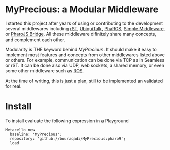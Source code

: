 # MyPrecious: a Modular Middleware
I started this project after years of using or contributing to the development several middlewares including [rST](http://wiki.squeak.org/squeak/2288), [UbiquiTalk](https://www.slideshare.net/nourybouraqadi/ubiquitalk-an-infrastructure-for-ubiquitous-computing-esug-2006), [PhaROS](https://github.com/CARMinesDouai/PhaROS), [Simple Middleware](https://github.com/bouraqadi/PharoMisc/tree/master/SimpleMiddleware), or [PharoJS Bridge](https://github.com/bouraqadi/pharojs). All these middleware difinitely share many concepts, and complement each other. 

Modularity is THE keyword behind *MyPrecious*. It should make it easy to implement most features and concepts from other middlewares listed above or others. For example, communication can be done via TCP as in Seamless or rST. It can be done also via UDP, web sockets, a shared memory, or even some other middleware such as [ROS](https://ros.org).

At the time of writing, this is just a plan, still to be implemented an validated for real.

# Install
To install evaluate the following expression in a Playground
```Smalltalk
Metacello new
  baseline: 'MyPrecious';
  repository: 'github://bouraqadi/MyPrecious:pharo9';
  load
 ```
